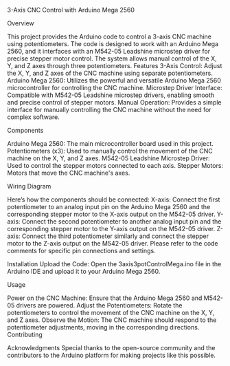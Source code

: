 3-Axis CNC Control with Arduino Mega 2560

Overview

This project provides the Arduino code to control a 3-axis CNC machine using potentiometers. The code is designed to work with an Arduino Mega 2560, and it interfaces with an M542-05 Leadshine microstep driver for precise stepper motor control. The system allows manual control of the X, Y, and Z axes through three potentiometers.
Features
3-Axis Control: Adjust the X, Y, and Z axes of the CNC machine using separate potentiometers.
Arduino Mega 2560: Utilizes the powerful and versatile Arduino Mega 2560 microcontroller for controlling the CNC machine.
Microstep Driver Interface: Compatible with M542-05 Leadshine microstep drivers, enabling smooth and precise control of stepper motors.
Manual Operation: Provides a simple interface for manually controlling the CNC machine without the need for complex software.

Components

Arduino Mega 2560: The main microcontroller board used in this project.
Potentiometers (x3): Used to manually control the movement of the CNC machine on the X, Y, and Z axes.
M542-05 Leadshine Microstep Driver: Used to control the stepper motors connected to each axis.
Stepper Motors: Motors that move the CNC machine's axes.

Wiring Diagram

Here’s how the components should be connected:
X-axis: Connect the first potentiometer to an analog input pin on the Arduino Mega 2560 and the corresponding stepper motor to the X-axis output on the M542-05 driver.
Y-axis: Connect the second potentiometer to another analog input pin and the corresponding stepper motor to the Y-axis output on the M542-05 driver.
Z-axis: Connect the third potentiometer similarly and connect the stepper motor to the Z-axis output on the M542-05 driver.
Please refer to the code comments for specific pin connections and settings.

Installation
Upload the Code: Open the 3axis3potControlMega.ino file in the Arduino IDE and upload it to your Arduino Mega 2560.

Usage

Power on the CNC Machine: Ensure that the Arduino Mega 2560 and M542-05 drivers are powered.
Adjust the Potentiometers: Rotate the potentiometers to control the movement of the CNC machine on the X, Y, and Z axes.
Observe the Motion: The CNC machine should respond to the potentiometer adjustments, moving in the corresponding directions.
Contributing

Acknowledgments
Special thanks to the open-source community and the contributors to the Arduino platform for making projects like this possible.
